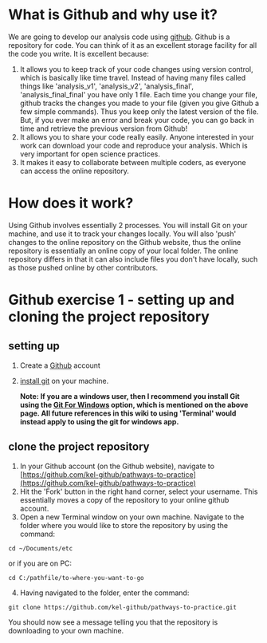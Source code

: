 # What is Github and why use it?

We are going to develop our analysis code using [github](https://github.com/). Github is a repository for code. You can think of it as an excellent storage facility for all the code you write. It is excellent because:

1. It allows you to keep track of your code changes using version control, which is basically like time travel. Instead of having many files called things like 'analysis_v1', 'analysis_v2', 'analysis_final', 'analysis_final_final' you have only 1 file. Each time you change your file, github tracks the changes you made to your file (given you give Github a few simple commands). Thus you keep only the latest version of the file. But, if you ever make an error and break your code, you can go back in time and retrieve the previous version from Github!
2. It allows you to share your code really easily. Anyone interested in your work can download your code and reproduce your analysis. Which is very important for open science practices. 
3. It makes it easy to collaborate between multiple coders, as everyone can access the online repository.

# How does it work?

Using Github involves essentially 2 processes. You will install Git on your machine, and use it to track your changes locally. You will also 'push' changes to the online repository on the Github website, thus the online repository is essentially an online copy of your local folder. The online repository differs in that it can also include files you don't have locally, such as those pushed online by other contributors.

# Github exercise 1 - setting up and cloning the project repository

## setting up
1. Create a [Github](https://github.com/) account
2. [install git](https://git-scm.com/book/en/v2/Getting-Started-Installing-Git) on your machine.

   **Note: If you are a windows user, then I recommend you install Git using the [Git For Windows](https://gitforwindows.org/) option, which is mentioned on the above page. All future references in this wiki to using 'Terminal' would instead apply to using the git for windows app.**

## clone the project repository
1. In your Github account (on the Github website), navigate to [https://github.com/kel-github/pathways-to-practice](https://github.com/kel-github/pathways-to-practice)
2. Hit the 'Fork' button in the right hand corner, select your username. This essentially moves a copy of the repository to your online github account.
3. Open a new Terminal window on your own machine. Navigate to the folder where you would like to store the repository by using the command:

```
cd ~/Documents/etc

```

or if you are on PC:


```
cd C:/pathfile/to-where-you-want-to-go
```

4. Having navigated to the folder, enter the command: 

```
git clone https://github.com/kel-github/pathways-to-practice.git

```
You should now see a message telling you that the repository is downloading to your own machine.
